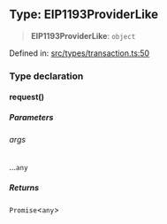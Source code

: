 
## Type: EIP1193ProviderLike

> **EIP1193ProviderLike**: `object`

Defined in: [src/types/transaction.ts:50](https://github.com/centrifuge/sdk/blob/f4a05552552306b18fda80681998b920366263a7/src/types/transaction.ts#L50)

### Type declaration

#### request()

##### Parameters

###### args

...`any`

##### Returns

`Promise`\<`any`\>
